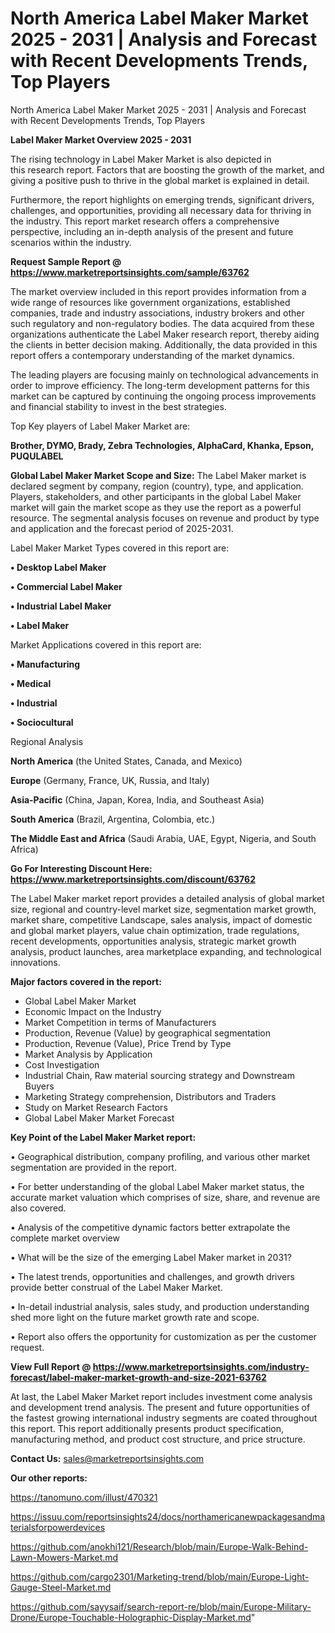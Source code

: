 # North America Label Maker Market 2025 - 2031 | Analysis and Forecast with Recent Developments Trends, Top Players
North America Label Maker Market 2025 - 2031 | Analysis and Forecast with Recent Developments Trends, Top Players

<Strong> Label Maker Market Overview 2025 - 2031</strong>

The rising technology in Label Maker Market is also depicted in this research report. Factors that are boosting the growth of the market, and giving a positive push to thrive in the global market is explained in detail.

Furthermore, the report highlights on emerging trends, significant drivers, challenges, and opportunities, providing all necessary data for thriving in the industry. This report market research offers a comprehensive perspective, including an in-depth analysis of the present and future scenarios within the industry.

<strong>Request Sample Report @ <a href=https://www.marketreportsinsights.com/sample/63762>https://www.marketreportsinsights.com/sample/63762</a></strong>

The market overview included in this report provides information from a wide range of resources like government organizations, established companies, trade and industry associations, industry brokers and other such regulatory and non-regulatory bodies. The data acquired from these organizations authenticate the Label Maker research report, thereby aiding the clients in better decision making. Additionally, the data provided in this report offers a contemporary understanding of the market dynamics.

The leading players are focusing mainly on technological advancements in order to improve efficiency. The long-term development patterns for this market can be captured by continuing the ongoing process improvements and financial stability to invest in the best strategies.

Top Key players of Label Maker Market are:

<strong>Brother, DYMO, Brady, Zebra Technologies, AlphaCard, Khanka, Epson, PUQULABEL</strong>

<strong><b>Global Label Maker Market Scope and Size:</b></strong>
The Label Maker market is declared segment by company, region (country), type, and application. Players, stakeholders, and other participants in the global Label Maker market will gain the market scope as they use the report as a powerful resource. The segmental analysis focuses on revenue and product by type and application and the forecast period of 2025-2031.

Label Maker Market Types covered in this report are:

<strong>• Desktop Label Maker

• Commercial Label Maker

• Industrial Label Maker

• Label Maker</strong>

Market Applications covered in this report are:

<strong>• Manufacturing

• Medical

• Industrial

• Sociocultural</strong> 

Regional Analysis

<strong>North America</strong> (the United States, Canada, and Mexico)

<strong>Europe</strong> (Germany, France, UK, Russia, and Italy)

<strong>Asia-Pacific</strong> (China, Japan, Korea, India, and Southeast Asia)

<strong>South America</strong> (Brazil, Argentina, Colombia, etc.)

<strong>The Middle East and Africa</strong> (Saudi Arabia, UAE, Egypt, Nigeria, and South Africa)

<strong>Go For Interesting Discount Here: <a href=https://www.marketreportsinsights.com/discount/63762>https://www.marketreportsinsights.com/discount/63762</a></strong>

The Label Maker market report provides a detailed analysis of global market size, regional and country-level market size, segmentation market growth, market share, competitive Landscape, sales analysis, impact of domestic and global market players, value chain optimization, trade regulations, recent developments, opportunities analysis, strategic market growth analysis, product launches, area marketplace expanding, and technological innovations.

<strong><b>Major factors covered in the report:</b></strong>
<ul>
  <li>Global Label Maker Market </li>
  <li>Economic Impact on the Industry</li>
  <li>Market Competition in terms of Manufacturers</li>
  <li>Production, Revenue (Value) by geographical segmentation</li>
  <li>Production, Revenue (Value), Price Trend by Type</li>
  <li>Market Analysis by Application</li>
  <li>Cost Investigation</li>
  <li>Industrial Chain, Raw material sourcing strategy and Downstream Buyers</li>
  <li>Marketing Strategy comprehension, Distributors and Traders</li>
  <li>Study on Market Research Factors</li>
  <li>Global Label Maker Market Forecast</li>
</ul>

<strong><b>Key Point of the Label Maker Market report:</b></strong>

• Geographical distribution, company profiling, and various other market segmentation are provided in the report.

• For better understanding of the global Label Maker market status, the accurate market valuation which comprises of size, share, and revenue are also covered.

• Analysis of the competitive dynamic factors better extrapolate the complete market overview

• What will be the size of the emerging Label Maker market in 2031?

• The latest trends, opportunities and challenges, and growth drivers provide better construal of the Label Maker Market.

• In-detail industrial analysis, sales study, and production understanding shed more light on the future market growth rate and scope.

• Report also offers the opportunity for customization as per the customer request.

<strong><b>View Full Report @ <a href=https://www.marketreportsinsights.com/industry-forecast/label-maker-market-growth-and-size-2021-63762>https://www.marketreportsinsights.com/industry-forecast/label-maker-market-growth-and-size-2021-63762</a></b></strong>


At last, the Label Maker Market report includes investment come analysis and development trend analysis. The present and future opportunities of the fastest growing international industry segments are coated throughout this report. This report additionally presents product specification, manufacturing method, and product cost structure, and price structure.

<strong>Contact Us:</strong>
sales@marketreportsinsights.com

<strong>Our other reports:</strong>

<a href=https://tanomuno.com/illust/470321>https://tanomuno.com/illust/470321</a>

<a href=https://issuu.com/reportsinsights24/docs/northamericanewpackagesandmaterialsforpowerdevices>https://issuu.com/reportsinsights24/docs/northamericanewpackagesandmaterialsforpowerdevices</a>

<a href=https://github.com/anokhi121/Research/blob/main/Europe-Walk-Behind-Lawn-Mowers-Market.md>https://github.com/anokhi121/Research/blob/main/Europe-Walk-Behind-Lawn-Mowers-Market.md</a>

<a href=https://github.com/cargo2301/Marketing-trend/blob/main/Europe-Light-Gauge-Steel-Market.md>https://github.com/cargo2301/Marketing-trend/blob/main/Europe-Light-Gauge-Steel-Market.md</a>

<a href=https://github.com/sayysaif/search-report-re/blob/main/Europe-Military-Drone/Europe-Touchable-Holographic-Display-Market.md>https://github.com/sayysaif/search-report-re/blob/main/Europe-Military-Drone/Europe-Touchable-Holographic-Display-Market.md</a>"
